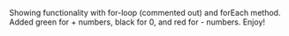 Showing functionality with for-loop (commented out) and forEach method.
Added green for  + numbers, black for 0, and red for - numbers.
Enjoy!
